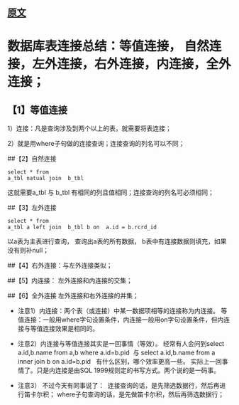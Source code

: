 ## [原文](https://blog.csdn.net/PacosonSWJTU/article/details/79102040)

# 数据库表连接总结：等值连接， 自然连接，左外连接，右外连接，内连接，全外连接；

## 【1】等值连接
1）连接：凡是查询涉及到两个以上的表，就需要将表连接；

2）就是用where子句做的连接查询；连接查询的列名可以不同；

##【2】自然连接
```mysql
select * from 
a_tbl natual join  b_tbl
  ```
这就需要a_tbl 与 b_tbl 有相同的列且值相同；连接查询的列名可必须相同；

##【3】左外连接
```mysql
select * from 
a_tbl a left join  b_tbl b on  a.id = b.rcrd_id
```
以a表为主表进行查询， 查询出a表的所有数据， b表中有连接数据则填充，如果没有则补null；

##【4】右外连接：与左外连接类似；

##【5】内连接：
左外连接和内连接的交集；

##【6】全外连接
 左外连接和右外连接的并集；
 
 
 - 注意1）内连接：两个表（或连接）中某一数据项相等的连接称为内连接。
 等值连接：一般用where字句设置条件，内连接一般用on字句设置条件，但内连接与等值连接效果是相同的。
 
 - 注意2）内连接与等值连接其实是一回事情（等效）。
 经常有人会问到select a.id,b.name from a,b where a.id=b.pid  与
 select a.id,b.name from a inner join b on a.id=b.pid   有什么区别，哪个效率更高一些。
 实际上一回事情了。只是内连接是由SQL 1999规则定的书写方式。两个说的是一码事。
 
 
 
 -  注意3） 不过今天有同事说了：  连接查询的话，是先筛选数据行，然后再进行笛卡尔积； where子句查询的话，是先做笛卡尔积，然后再筛选数据行；
 
 